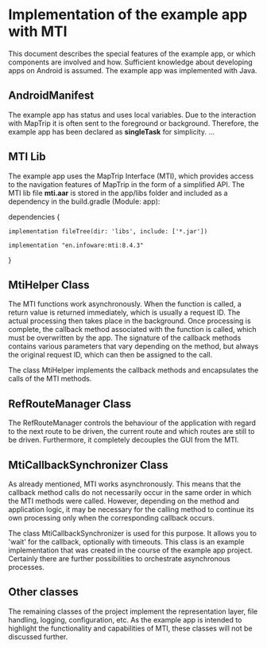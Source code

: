 # Implementation of the example app with MTI
This document describes the special features of the example app, or which components are involved and how.
Sufficient knowledge about developing apps on Android is assumed.
The example app was implemented with Java.

## AndroidManifest
The example app has status and uses local variables. Due to the interaction with MapTrip it is often sent to the foreground or background.
Therefore, the example app has been declared as __singleTask__ for simplicity.
        <activity
            android:name=".main.MainActivity"
            android:launchMode="singleTask"
            android:configChanges="orientation|screenSize|keyboardHidden">
            ...
        </activity>
 

## MTI Lib
The example app uses the MapTrip Interface (MTI), which provides access to the navigation features of MapTrip in the form of a simplified API.
The MTI lib file __mti.aar__ is stored in the app/libs folder and included as a dependency in the build.gradle (Module: app):

  dependencies {

    implementation fileTree(dir: 'libs', include: ['*.jar'])
    
    implementation "en.infoware:mti:8.4.3"
    
  }

## MtiHelper Class
The MTI functions work asynchronously. When the function is called, a return value is returned immediately, which is usually a request ID.
The actual processing then takes place in the background. 
Once processing is complete, the callback method associated with the function is called, which must be overwritten by the app.
The signature of the callback methods contains various parameters that vary depending on the method, but always the original request ID, which can then be assigned to the call.

The class MtiHelper implements the callback methods and encapsulates the calls of the MTI methods.

## RefRouteManager Class
The RefRouteManager controls the behaviour of the application with regard to the next route to be driven, the current route and which routes are still to be driven. Furthermore, it completely decouples the GUI from the MTI.

## MtiCallbackSynchronizer Class
As already mentioned, MTI works asynchronously.
This means that the callback method calls do not necessarily occur in the same order in which the MTI methods were called.
However, depending on the method and application logic, it may be necessary for the calling method to continue its own processing only when the corresponding callback occurs.

The class MtiCallbackSynchronizer is used for this purpose. It allows you to 'wait' for the callback, optionally with timeouts.
This class is an example implementation that was created in the course of the example app project. Certainly there are further possibilities to orchestrate asynchronous processes.

## Other classes
The remaining classes of the project implement the representation layer, file handling, logging, configuration, etc.
As the example app is intended to highlight the functionality and capabilities of MTI, these classes will not be discussed further.
